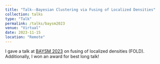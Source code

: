 ```yaml
---
title: "Talk--Bayesian Clustering via Fusing of Localized Densities"
collection: talks
type: "Talk"
permalink: /talks/baysm2023
venue: "Virtual"
date: 2023-11-15
location: "Remote"
---
```


I gave a talk at [BAYSM 2023](https://events.stat.uconn.edu/BAYSM2023/) on fusing of localized densities (FOLD). Additionally, I won an award for best long talk! 